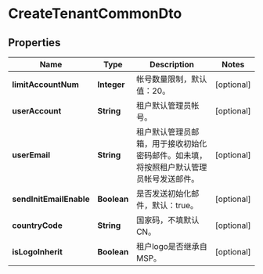 
# CreateTenantCommonDto

## Properties
Name | Type | Description | Notes
------------ | ------------- | ------------- | -------------
**limitAccountNum** | **Integer** | 帐号数量限制，默认值：20。 |  [optional]
**userAccount** | **String** | 租户默认管理员帐号。 |  [optional]
**userEmail** | **String** | 租户默认管理员邮箱，用于接收初始化密码邮件。如未填，将按照租户默认管理员帐号发送邮件。 |  [optional]
**sendInitEmailEnable** | **Boolean** | 是否发送初始化邮件，默认：true。 |  [optional]
**countryCode** | **String** | 国家码，不填默认CN。 |  [optional]
**isLogoInherit** | **Boolean** | 租户logo是否继承自MSP。 |  [optional]



